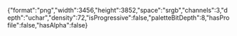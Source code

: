{"format":"png","width":3456,"height":3852,"space":"srgb","channels":3,"depth":"uchar","density":72,"isProgressive":false,"paletteBitDepth":8,"hasProfile":false,"hasAlpha":false}